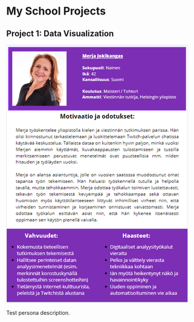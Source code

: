 # My School Projects

## Project 1: Data Visualization
![Project 1 Screenshot](dawd.png)

Test persona description.
